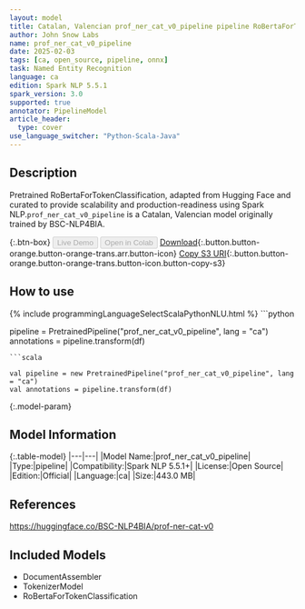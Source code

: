 ```yaml
---
layout: model
title: Catalan, Valencian prof_ner_cat_v0_pipeline pipeline RoBertaForTokenClassification from BSC-NLP4BIA
author: John Snow Labs
name: prof_ner_cat_v0_pipeline
date: 2025-02-03
tags: [ca, open_source, pipeline, onnx]
task: Named Entity Recognition
language: ca
edition: Spark NLP 5.5.1
spark_version: 3.0
supported: true
annotator: PipelineModel
article_header:
  type: cover
use_language_switcher: "Python-Scala-Java"
---
```


## Description

Pretrained RoBertaForTokenClassification, adapted from Hugging Face and curated to provide scalability and production-readiness using Spark NLP.`prof_ner_cat_v0_pipeline` is a Catalan, Valencian model originally trained by BSC-NLP4BIA.

{:.btn-box}
<button class="button button-orange" disabled>Live Demo</button>
<button class="button button-orange" disabled>Open in Colab</button>
[Download](https://s3.amazonaws.com/auxdata.johnsnowlabs.com/public/models/prof_ner_cat_v0_pipeline_ca_5.5.1_3.0_1738586245977.zip){:.button.button-orange.button-orange-trans.arr.button-icon}
[Copy S3 URI](s3://auxdata.johnsnowlabs.com/public/models/prof_ner_cat_v0_pipeline_ca_5.5.1_3.0_1738586245977.zip){:.button.button-orange.button-orange-trans.button-icon.button-copy-s3}

## How to use



<div class="tabs-box" markdown="1">
{% include programmingLanguageSelectScalaPythonNLU.html %}
```python

pipeline = PretrainedPipeline("prof_ner_cat_v0_pipeline", lang = "ca")
annotations =  pipeline.transform(df)   

```
```scala

val pipeline = new PretrainedPipeline("prof_ner_cat_v0_pipeline", lang = "ca")
val annotations = pipeline.transform(df)

```
</div>

{:.model-param}
## Model Information

{:.table-model}
|---|---|
|Model Name:|prof_ner_cat_v0_pipeline|
|Type:|pipeline|
|Compatibility:|Spark NLP 5.5.1+|
|License:|Open Source|
|Edition:|Official|
|Language:|ca|
|Size:|443.0 MB|

## References

https://huggingface.co/BSC-NLP4BIA/prof-ner-cat-v0

## Included Models

- DocumentAssembler
- TokenizerModel
- RoBertaForTokenClassification